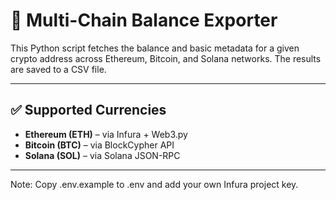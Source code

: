 # 🧾 Multi-Chain Balance Exporter

This Python script fetches the balance and basic metadata for a given crypto address across Ethereum, Bitcoin, and Solana networks. The results are saved to a CSV file.

---

## ✅ Supported Currencies

- **Ethereum (ETH)** – via Infura + Web3.py  
- **Bitcoin (BTC)** – via BlockCypher API  
- **Solana (SOL)** – via Solana JSON-RPC

---


Note: Copy .env.example to .env and add your own Infura project key.
